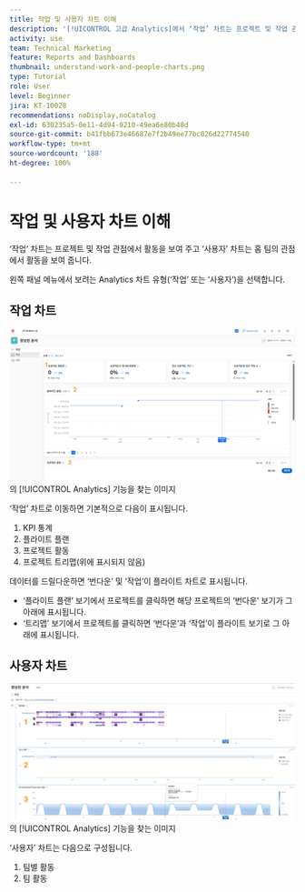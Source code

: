 ```yaml
---
title: 작업 및 사용자 차트 이해
description: '[!UICONTROL 고급 Analytics]에서 ‘작업’ 차트는 프로젝트 및 작업 관점에서 활동을 보여 주고 ‘사용자’ 차트는 홈 팀의 관점에서 활동을 보여 줍니다.'
activity: use
team: Technical Marketing
feature: Reports and Dashboards
thumbnail: understand-work-and-people-charts.png
type: Tutorial
role: User
level: Beginner
jira: KT-10028
recommendations: noDisplay,noCatalog
exl-id: 630235a5-0e11-4d94-9210-49ea6e80b48d
source-git-commit: b41fbb673e46687e7f2b49ee77bc026d22774540
workflow-type: tm+mt
source-wordcount: '188'
ht-degree: 100%

---
```


# 작업 및 사용자 차트 이해

‘작업’ 차트는 프로젝트 및 작업 관점에서 활동을 보여 주고 ‘사용자’ 차트는 홈 팀의 관점에서 활동을 보여 줍니다.

왼쪽 패널 메뉴에서 보려는 Analytics 차트 유형(‘작업’ 또는 ‘사용자’)을 선택합니다.

## 작업 차트

![[!DNL Workfront Classic]](assets/section-1-1.png)의 [!UICONTROL Analytics] 기능을 찾는 이미지

‘작업’ 차트로 이동하면 기본적으로 다음이 표시됩니다.

1. KPI 통계
1. 플라이트 플랜
1. 프로젝트 활동
1. 프로젝트 트리맵(위에 표시되지 않음)

데이터를 드릴다운하면 ‘번다운’ 및 ‘작업’이 플라이트 차트로 표시됩니다.

* ‘플라이트 플랜’ 보기에서 프로젝트를 클릭하면 해당 프로젝트의 ‘번다운’ 보기가 그 아래에 표시됩니다.
* ‘트리맵’ 보기에서 프로젝트를 클릭하면 ‘번다운’과 ‘작업’이 플라이트 보기로 그 아래에 표시됩니다.

## 사용자 차트

![[!DNL Workfront Classic]](assets/section-1-2.png)의 [!UICONTROL Analytics] 기능을 찾는 이미지

‘사용자’ 차트는 다음으로 구성됩니다.

1. 팀별 활동
1. 팀 활동
